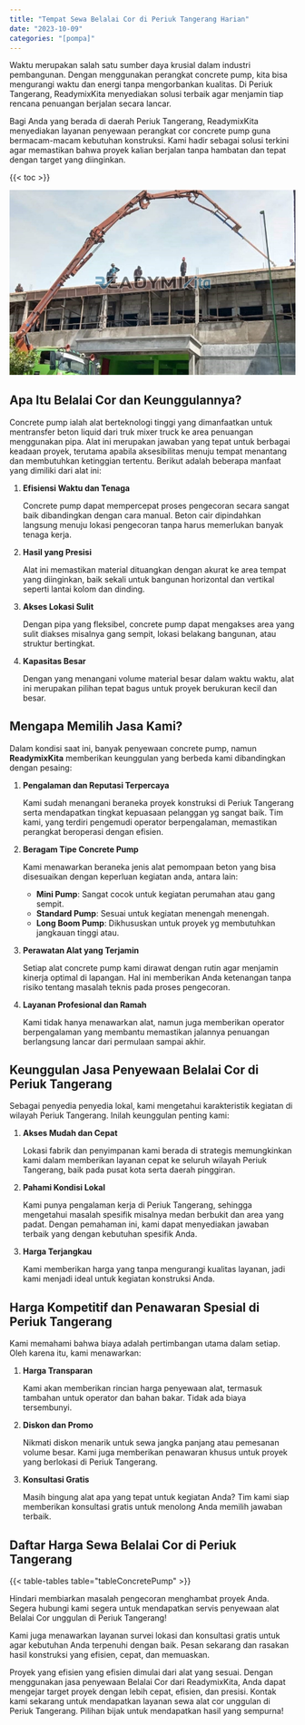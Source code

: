 ```yaml
---
title: "Tempat Sewa Belalai Cor di Periuk Tangerang Harian"
date: "2023-10-09"
categories: "[pompa]"
---
```


Waktu merupakan salah satu sumber daya krusial dalam industri pembangunan. Dengan menggunakan perangkat concrete pump, kita bisa mengurangi waktu dan energi tanpa mengorbankan kualitas. Di Periuk Tangerang, ReadymixKita menyediakan solusi terbaik agar menjamin tiap rencana penuangan berjalan secara lancar.

Bagi Anda yang berada di daerah Periuk Tangerang, ReadymixKita menyediakan layanan penyewaan perangkat cor concrete pump guna bermacam-macam kebutuhan konstruksi. Kami hadir sebagai solusi terkini agar memastikan bahwa proyek kalian berjalan tanpa hambatan dan tepat dengan target yang diinginkan.

{{< toc >}}

![Tempat Sewa Belalai Cor di Periuk Tangerang Harian](/images/pompa/sewa-pompa-05.jpg)

## Apa Itu Belalai Cor dan Keunggulannya?

Concrete pump ialah alat berteknologi tinggi yang dimanfaatkan untuk mentransfer beton liquid dari truk mixer truck ke area penuangan menggunakan pipa. Alat ini merupakan jawaban yang tepat untuk berbagai keadaan proyek, terutama apabila aksesibilitas menuju tempat menantang dan membutuhkan ketinggian tertentu. Berikut adalah beberapa manfaat yang dimiliki dari alat ini:

1. **Efisiensi Waktu dan Tenaga**

   Concrete pump dapat mempercepat proses pengecoran secara sangat baik dibandingkan dengan cara manual. Beton cair dipindahkan langsung menuju lokasi pengecoran tanpa harus memerlukan banyak tenaga kerja.

2. **Hasil yang Presisi**

   Alat ini memastikan material dituangkan dengan akurat ke area tempat yang diinginkan, baik sekali untuk bangunan horizontal dan vertikal seperti lantai kolom dan dinding.

3. **Akses Lokasi Sulit**

   Dengan pipa yang fleksibel, concrete pump dapat mengakses area yang sulit diakses misalnya gang sempit, lokasi belakang bangunan, atau struktur bertingkat.

4. **Kapasitas Besar**

   Dengan yang menangani volume material besar dalam waktu waktu, alat ini merupakan pilihan tepat bagus untuk proyek berukuran kecil dan besar.

## Mengapa Memilih Jasa Kami?

Dalam kondisi saat ini, banyak penyewaan concrete pump, namun **ReadymixKita** memberikan keunggulan yang berbeda kami dibandingkan dengan pesaing:

1. **Pengalaman dan Reputasi Terpercaya**

   Kami sudah menangani beraneka proyek konstruksi di Periuk Tangerang serta mendapatkan tingkat kepuasaan pelanggan yg sangat baik. Tim kami, yang terdiri pengemudi operator berpengalaman, memastikan perangkat beroperasi dengan efisien.

2. **Beragam Tipe Concrete Pump**

   Kami menawarkan beraneka jenis alat pemompaan beton yang bisa disesuaikan dengan keperluan kegiatan anda, antara lain:
   - **Mini Pump**: Sangat cocok untuk kegiatan perumahan atau gang sempit.
   - **Standard Pump**: Sesuai untuk kegiatan menengah menengah.
   - **Long Boom Pump**: Dikhususkan untuk proyek yg membutuhkan jangkauan tinggi atau.

3. **Perawatan Alat yang Terjamin**

   Setiap alat concrete pump kami dirawat dengan rutin agar menjamin kinerja optimal di lapangan. Hal ini memberikan Anda ketenangan tanpa risiko tentang masalah teknis pada proses pengecoran.

4. **Layanan Profesional dan Ramah**

   Kami tidak hanya menawarkan alat, namun juga memberikan operator berpengalaman yang membantu memastikan jalannya penuangan berlangsung lancar dari permulaan sampai akhir.

## Keunggulan Jasa Penyewaan Belalai Cor di Periuk Tangerang

Sebagai penyedia penyedia lokal, kami mengetahui karakteristik kegiatan di wilayah Periuk Tangerang. Inilah keunggulan penting kami:

1. **Akses Mudah dan Cepat**

   Lokasi fabrik dan penyimpanan kami berada di strategis memungkinkan kami dalam memberikan layanan cepat ke seluruh wilayah Periuk Tangerang, baik pada pusat kota serta daerah pinggiran.

2. **Pahami Kondisi Lokal**

   Kami punya pengalaman kerja di Periuk Tangerang, sehingga mengetahui masalah spesifik misalnya medan berbukit dan area yang padat. Dengan pemahaman ini, kami dapat menyediakan jawaban terbaik yang dengan kebutuhan spesifik Anda.

3. **Harga Terjangkau**

   Kami memberikan harga yang tanpa mengurangi kualitas layanan, jadi kami menjadi ideal untuk kegiatan konstruksi Anda.

## Harga Kompetitif dan Penawaran Spesial di Periuk Tangerang

Kami memahami bahwa biaya adalah pertimbangan utama dalam setiap. Oleh karena itu, kami menawarkan:

1. **Harga Transparan**

   Kami akan memberikan rincian harga penyewaan alat, termasuk tambahan untuk operator dan bahan bakar. Tidak ada biaya tersembunyi.

2. **Diskon dan Promo**

   Nikmati diskon menarik untuk sewa jangka panjang atau pemesanan volume besar. Kami juga memberikan penawaran khusus untuk proyek yang berlokasi di Periuk Tangerang.

3. **Konsultasi Gratis**

   Masih bingung alat apa yang tepat untuk kegiatan Anda? Tim kami siap memberikan konsultasi gratis untuk menolong Anda memilih jawaban terbaik.

## Daftar Harga Sewa Belalai Cor di Periuk Tangerang

{{< table-tables table="tableConcretePump" >}}

Hindari membiarkan masalah pengecoran menghambat proyek Anda. Segera hubungi kami segera untuk mendapatkan servis penyewaan alat Belalai Cor unggulan di Periuk Tangerang!

Kami juga menawarkan layanan survei lokasi dan konsultasi gratis untuk agar kebutuhan Anda terpenuhi dengan baik. Pesan sekarang dan rasakan hasil konstruksi yang efisien, cepat, dan memuaskan.

Proyek yang efisien yang efisien dimulai dari alat yang sesuai. Dengan menggunakan jasa penyewaan Belalai Cor dari ReadymixKita, Anda dapat mengejar target proyek dengan lebih cepat, efisien, dan presisi. Kontak kami sekarang untuk mendapatkan layanan sewa alat cor unggulan di Periuk Tangerang. Pilihan bijak untuk mendapatkan hasil yang sempurna!